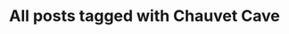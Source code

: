 ---
layout: tag
title: "All posts tagged with Chauvet Cave"
permalink: /weblog/tags/chauvet-cave/
taxonomy: Chauvet Cave
---